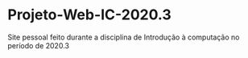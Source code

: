 # Projeto-Web-IC-2020.3
Site pessoal feito durante a disciplina de Introdução à computação no período de 2020.3
